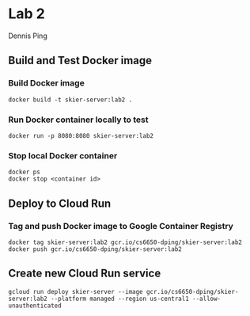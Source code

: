 # Lab 2

Dennis Ping

## Build and Test Docker image

### Build Docker image
```
docker build -t skier-server:lab2 .
```

### Run Docker container locally to test
```
docker run -p 8080:8080 skier-server:lab2
```

### Stop local Docker container
```
docker ps
docker stop <container id>
```

## Deploy to Cloud Run

### Tag and push Docker image to Google Container Registry
```
docker tag skier-server:lab2 gcr.io/cs6650-dping/skier-server:lab2
docker push gcr.io/cs6650-dping/skier-server:lab2
```

## Create new Cloud Run service
```
gcloud run deploy skier-server --image gcr.io/cs6650-dping/skier-server:lab2 --platform managed --region us-central1 --allow-unauthenticated
```
